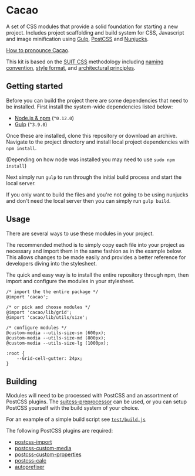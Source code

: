 # Cacao

A set of CSS modules that provide a solid foundation for starting a new project.
Includes project scaffolding and build system for CSS, Javascript and image minification  using 
[Gulp](http://gulpjs.com/), [PostCSS](https://github.com/postcss/postcss) and [Nunjucks](https://mozilla.github.io/nunjucks/).

[How to pronounce Cacao](https://www.youtube.com/watch?v=kVSIkXL_Nmo).

This kit is based on the [SUIT CSS](https://suitcss.github.io) methodology
including [naming convention](http://github.com/suitcss/suit/blob/master/doc/naming-conventions.md), 
[style format](http://github.com/suitcss/suit/blob/master/doc/STYLE.md#css),
and [architectural principles](http://github.com/suitcss/suit/blob/master/doc/design-principles.md).


## Getting started

Before you can build the project there are some dependencies that need to be
installed. First install the system-wide dependencies listed below:

- [Node.js & npm](https://nodejs.org/) (`^0.12.0`)
- [Gulp](http://gulpjs.com/) (`^3.9.0`)

Once these are installed, clone this repository or download an archive.
Navigate to the project directory and install local project dependencies
with `npm install`. 

(Depending on how node was installed you may need to use `sudo npm install`)

Next simply run `gulp` to run through the initial build process and start the local server.

If you only want to build the files and you're not going to be using nunjucks and don't need the local server then you can simply run `gulp build`.

## Usage


There are several ways to use these modules in your project. 

The recommended method is to simply copy each file into your project as
necessary and import them in the same fashion as in the example below. This 
allows changes to be made easily and provides a better reference for 
developers diving into the stylesheet.

The quick and easy way is to install the entire repository through npm, 
then import and configure the modules in your stylesheet.

```
/* import the the entire package */
@import 'cacao';

/* or pick and choose modules */
@import 'cacao/lib/grid';
@import 'cacao/lib/utils/size';

/* configure modules */
@custom-media --utils-size-sm (600px);
@custom-media --utils-size-md (800px);
@custom-media --utils-size-lg (1000px);

:root {
    --Grid-cell-gutter: 24px;
}
```


## Building

Modules will need to be processed with PostCSS and an
assortment of PostCSS plugins. The
[suitcss-preprocessor](https://github.com/suitcss/preprocessor) can be used, 
or you can setup PostCSS yourself with the build system of your choice.

For an example of a simple build script see
[`test/build.js`](https://github.com/aptuitiv/cacao/blob/master/test/build.js)

The following PostCSS plugins are required:

- [postcss-import](https://github.com/postcss/postcss-import)
- [postcss-custom-media](https://github.com/postcss/postcss-custom-media)
- [postcss-custom-properties](https://github.com/postcss/postcss-custom-properties)
- [postcss-calc](https://github.com/postcss/postcss-calc)
- [autoprefixer](https://github.com/postcss/autoprefixer)
